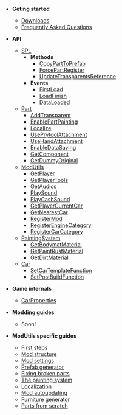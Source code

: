 - **Geting started**
    - [Downloads](downloads.md)
    - [Frequently Asked Questions](faq.md)

- **API**
    - [SPL](api/spl.md)
        - **Methods**
            - [CopyPartToPrefab](api/spl/copyparttoprefab.md)
            - [ForcePartRegister](api/spl/forcepartregister.md)
            - [UpdateTransparentsReference](api/spl/updatetransparentsreference.md)
        - **Events**
            - [FirstLoad](api/spl/events/firstload.md)
            - [LoadFinish](api/spl/events/loadfinish.md)
            - [DataLoaded](api/spl/events/dataloaded.md)
    - [Part](api/part.md)
        - [AddTransparent](api/part/addtransparent.md)
        - [EnablePartPainting](api/part/enablepartpainting.md)
        - [Localize](api/part/localize.md)
        - [UsePrytoolAttachment](api/part/useprytoolattachment.md)
        - [UseHandAttachment](api/part/usehandattachment.md)
        - [EnableDataSaving](api/part/enabledatasaving.md)
        - [GetComponent](api/part/getcomponent.md)
        - [GetDummyOriginal](api/part/getdummyoriginal.md)
    - [ModUtils](api/modutils.md)
        - [GetPlayer](api/modutils/getplayer.md)
        - [GetPlayerTools](api/modutils/getplayertools.md)
        - [GetAudios](api/modutils/getaudios.md)
        - [PlaySound](api/modutils/playsound.md)
        - [PlayCashSound](api/modutils/playcashsound.md)
        - [GetPlayerCurrentCar](api/modutils/getplayercurrentcar.md)
        - [GetNearestCar](api/modutils/getnearestcar.md)
        - [RegisterMod](api/modutils/registermod.md)
        - [RegisterEngineCategory](api/modutils/registerenginecategory.md)
        - [RegisterCarCategory](api/modutils/registercarcategory.md)
    - [PaintingSystem](api/paintingsystem.md)
        - [GetBodymatMaterial](api/paintingsystem/getbodymaterial.md)
        - [GetPaintRustMaterial](api/paintingsystem/getpaintrustmaterial.md)
        - [GetDirtMaterial](api/paintingsystem/getdirtmaterial.md)
    - [Car](api/car.md)
        - [SetCarTemplateFunction](api/car/setcartemplatefunction.md)
        - [SetPostBuildFunction](api/car/setpostbuildfunction.md)

- **Game internals**
    - [CarProperties](gamereversed/carproperties.md)

- **Modding guides**
    - Soon!
    
- **ModUtils specific guides**
    - [First steps](guides/first_steps.md)
    - [Mod structure](guides/basic_structure.md)
    - [Mod settings](guides/mod_settings.md)
    - [Prefab generator](guides/prefab_generator.md)
    - [Fixing broken parts](guides/fixing_dummy_parts.md)
    - [The painting system](guides/painting.md)
    - [Localization](guides/localization.md)
    - [Mod autoupdating](guides/autoupdating.md)
    - [Furniture generator](guides/furniture_generator.md)
    - [Parts from scratch](guides/create_part.md)